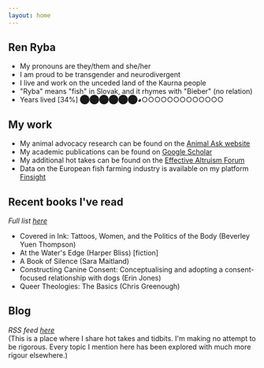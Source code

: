 ```yaml
---
layout: home
---
```


## Ren Ryba
* My pronouns are they/them and she/her
* I am proud to be transgender and neurodivergent
* I live and work on the unceded land of the Kaurna people
* "Ryba" means "fish" in Slovak, and it rhymes with "Bieber" (no relation)
* Years lived [34%] ⬤⬤⬤⬤⬤⬤◕○○○○○○○○○○○○○

## My work
* My animal advocacy research can be found on the [Animal Ask website](https://www.animalask.org/research)
* My academic publications can be found on [Google Scholar](https://www.scholar.google.com/citations?hl=en&user=hCCZcZYAAAAJ&view_op=list_works&sortby=pubdate)
* My additional hot takes can be found on the [Effective Altruism Forum](https://forum.effectivealtruism.org/users/ren-ryba)
* Data on the European fish farming industry is available on my platform [Finsight](https://finsight.fish)  

## Recent books I've read
*Full list [here](books.html)*  
* Covered in Ink: Tattoos, Women, and the Politics of the Body (Beverley Yuen Thompson)
* At the Water's Edge (Harper Bliss) [fiction]
* A Book of Silence (Sara Maitland)
* Constructing Canine Consent: Conceptualising and adopting a consent-focused relationship with dogs (Erin Jones)
* Queer Theologies: The Basics (Chris Greenough)

## Blog
*RSS feed [here](feed.xml)*  
(This is a place where I share hot takes and tidbits. I'm making no attempt to be rigorous. Every topic I mention here has been explored with much more rigour elsewhere.)  
